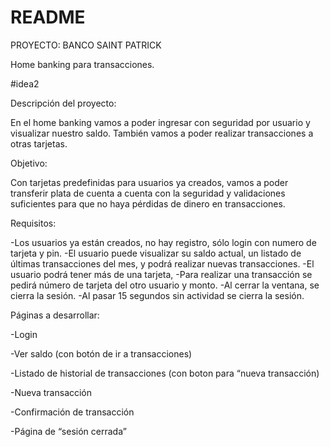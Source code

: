 # README

PROYECTO: BANCO SAINT PATRICK

Home banking para transacciones.

#idea2


Descripción del proyecto:

En el home banking vamos a poder ingresar con seguridad por usuario y visualizar
nuestro saldo. También vamos a poder realizar transacciones a otras tarjetas.


Objetivo:

Con tarjetas predefinidas para usuarios ya creados, vamos a poder transferir plata de
cuenta a cuenta con la seguridad y validaciones suficientes para que no haya pérdidas
de dinero en transacciones.


Requisitos:

-Los usuarios ya están creados, no hay registro, sólo login con numero de tarjeta y pin.
-El usuario puede visualizar su saldo actual, un listado de últimas transacciones del mes,
y podrá realizar nuevas transacciones.
-El usuario podrá tener más de una tarjeta,
-Para realizar una transacción se pedirá número de tarjeta del otro usuario y monto.
-Al cerrar la ventana, se cierra la sesión.
-Al pasar 15 segundos sin actividad se cierra la sesión.


Páginas a desarrollar:

-Login

-Ver saldo (con botón de ir a transacciones)

-Listado de historial de transacciones (con boton para “nueva transacción)

-Nueva transacción

-Confirmación de transacción

-Página de “sesión cerrada”